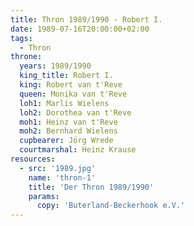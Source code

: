 ```yaml
---
title: Thron 1989/1990 - Robert I.
date: 1989-07-16T20:00:00+02:00
tags:
  - Thron
throne:
  years: 1989/1990
  king_title: Robert I.
  king: Robert van t'Reve
  queen: Monika van t'Reve
  loh1: Marlis Wielens
  loh2: Dorothea van t'Reve
  moh1: Heinz van t'Reve
  moh2: Bernhard Wielens
  cupbearer: Jörg Wrede
  courtmarshal: Heinz Krause
resources:
  - src: '1989.jpg'
    name: 'thron-1'
    title: 'Der Thron 1989/1990'
    params:
      copy: 'Buterland-Beckerhook e.V.'
---
```


